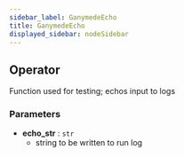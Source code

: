 ```yaml
---
sidebar_label: GanymedeEcho
title: GanymedeEcho
displayed_sidebar: nodeSidebar
---
```


## Operator
Function used for testing; echos input to logs


### Parameters
- **echo_str** : `str`
    - string to be written to run log